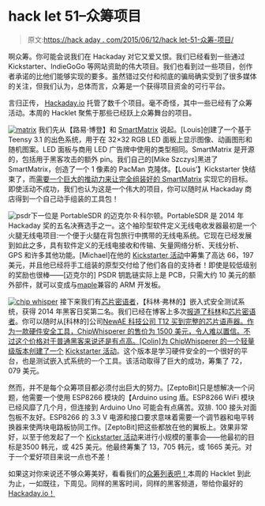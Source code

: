 # hack let 51–众筹项目

> 原文:[https://hack aday . com/2015/06/12/hack let-51-众筹-项目/](https://hackaday.com/2015/06/12/hacklet-51-crowdfunding-projects/)

啊众筹。你可能会说我们在 Hackaday 对它又爱又恨。我们已经看到一些通过 Kickstarter、IndieGoGo 等网站资助的伟大项目。我们也看到过一些项目，创作者承诺的比他们能够实现的要多。虽然错过交付和彻底的骗局确实受到了很多媒体的关注，但我们认为，总体而言，众筹是一个获得项目资金的可行平台。

言归正传， [Hackaday.io](https://hackaday.io) 托管了数千个项目。毫不奇怪，其中一些已经有了众筹活动。本周的 Hacklet 聚焦于那些已经跃上众筹舞台的项目。

[![matrix](../Images/147283717818d1417ec2a311afd34fb9.png)](https://hackaday.io/project/5900) 我们先从【路易·博登】和 [SmartMatrix](https://hackaday.io/project/5900) 说起。[Louis]创建了一个基于 Teensy 3.1 的出色系统，用于在 32×32 RGB LED 面板上显示图像、动画图形和随机图案。LED 面板与商用 LED 广告牌中使用的类型相同。SmartMatrix 是开源的，包括用于黑客攻击的额外 pin。我们自己的[Mike Szczys]黑进了 SmartMatrix，创造了一个 1 像素的 PacMan 克隆体。【Louis’】Kickstarter 快结束了，而[需要一个巨大的推动力来让完全组装好的 SmartMatrix](https://www.kickstarter.com/projects/pixelmatix/smartmatrix-dynamic-led-art-display-and-music-visu) 实现它的目标。即使活动不成功，我们也认为这是一个伟大的项目，你可以随时从 Hackaday 商店得到一个自己动手组装的工具包！

![psdr](../Images/41ab977d03522e1cae3d66ecf2f846f0.png)下一位是 PortableSDR 的迈克尔·R·科尔顿。PortableSDR 是 2014 年 Hackaday 奖的五名决赛选手之一。这个袖珍型软件定义无线电收发器最初是一个火腿无线电项目:一个便于火腿在背包旅行中携带的无线电系统。它现在已经发展到如此之多，具有软件定义的无线电接收和传输、矢量网络分析、天线分析、GPS 和许多其他功能。[Michael]在他的 [Kickstarter 活动](https://www.kickstarter.com/projects/1703258614/psdr-pocket-hf-sdr-transceiver-with-vna-and-gps/)中筹集了高达 66，197 美元，并且他已经将手工组装的原型交付给了他们各自的支持者！即使是较低级别的奖励也很棒——[迈克尔的] PSDR 钥匙链实际上是 PCB，只需大约 10 美元的额外部件，就可以变成与[maple](http://wiki.leaflabs.com/Main_Page)兼容的 ARM 开发板。

[![chip whisper](../Images/69ffb4ef3ac33d0cf3fd8ac53e7c54b2.png)](https://hackaday.io/project/956) 接下来我们有[芯片密语者](https://hackaday.io/project/956)，【科林·弗林的】嵌入式安全测试系统，获得 2014 年黑客日奖第二名。我们已经在博客上多次[报道了](http://hackaday.com/2015/02/27/chipwhisperer-hits-kickstarter/)[科林](http://hackaday.com/2014/10/29/the-hackaday-prize-interview-with-a-chipwhisperer/)和[芯片密语者](http://hackaday.com/2014/07/04/thp-entry-embedded-hardware-security-with-the-chipwhisperer/)。你可以随时从[科林的]公司[NewAE 科技公司 T12 买到完整的芯片语声器。作为一款硬件安全工具，ChipWhisperer 的售价为 1500 美元，令人难以置信。不过这个价格对于普通黑客来说还是有点高。[Colin]为 ChipWhisperer 的一个轻量级版本创建了一个](http://newae.com/) [Kickstarter 活动](https://www.kickstarter.com/projects/coflynn/chipwhisperer-lite-a-new-era-of-hardware-security)。这个版本是学习硬件安全的一个很好的平台，也是测试嵌入式系统的一个工具。该活动取得了巨大的成功，筹集了 72，079 美元。

然而，并不是每个众筹项目都必须付出巨大的努力。[ZeptoBit]只是想解决一个问题，他需要一个使用 ESP8266 模块的【Arduino using 盾。ESP8266 WiFi 模块已经风靡了几个月，但连接到 Arduino Uno 可能会有点痛苦。双排. 100 接头对面包板不友好。ESP8266 的 3.3 V 电源和接口要求意味着需要一个调节器和电平转换器来使两块电路板协同工作。[ZeptoBit]把这些都放在他的翼板上。效果非常好，以至于他发起了一个 [Kickstarter 活动](https://www.kickstarter.com/projects/902741881/8266wing-wifi-shield)来进行小规模的董事会——他最初的目标是3500 韩元，或 425 美元。他最终筹集了 13，705 韩元，或 1665 美元。对于一个爱好项目来说一点也不差！

如果这对你来说还不够众筹美好，看看我们的[众筹列表吧！](https://hackaday.io/list/4355-crowd-funding)本周的 Hacklet 到此为止，一如既往，下周见。同样的黑客时间，同样的黑客频道，带给你最好的 [Hackaday.io！](https://hackaday.io/)